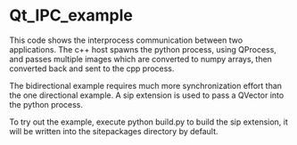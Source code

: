 # Qt_IPC_example

This code shows the interprocess communication between two applications. The c++ host spawns the python process, using QProcess, and passes multiple images which are converted to numpy arrays, then converted back and sent to the cpp process. 

The bidirectional example requires much more synchronization effort than the one directional example. A sip extension is used to pass a QVector<QImage> into the python process. 

To try out the example, execute python build.py to build the sip extension, it will be written into the sitepackages directory by default.
